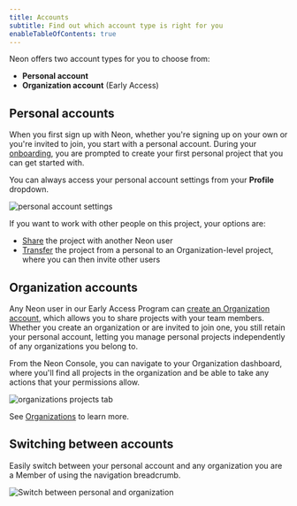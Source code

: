 ```yaml
---
title: Accounts
subtitle: Find out which account type is right for you
enableTableOfContents: true
---
```


Neon offers two account types for you to choose from:

- **Personal account**
- **Organization account** (Early Access)

## Personal accounts

When you first sign up with Neon, whether you're signing up on your own or you're invited to join, you start with a personal account. During your [onboarding](/docs/get-started-with-neon/signing-up#step-2-onboarding-in-the-neon-console), you are prompted to create your first personal project that you can get started with.

You can always access your personal account settings from your **Profile** dropdown.

![personal account settings](/docs/manage/personal_account.png)

If you want to work with other people on this project, your options are:

- [Share](/docs/guides/project-sharing-guide) the project with another Neon user
- [Transfer](/docs/manage/orgs-project-transfer) the project from a personal to an Organization-level project, where you can then invite other users

## Organization accounts

<EarlyAccess/>

Any Neon user in our Early Access Program can [create an Organization account](/docs/manage/organizations#create-an-organization), which allows you to share projects with your team members. Whether you create an organization or are invited to join one, you still retain your personal account, letting you manage personal projects independently of any organizations you belong to.

From the Neon Console, you can navigate to your Organization dashboard, where you'll find all projects in the organization and be able to take any actions that your permissions allow.

![organizations projects tab](/docs/manage/org_projects.png)

See [Organizations](/docs/manage/organizations) to learn more.

## Switching between accounts

Easily switch between your personal account and any organization you are a Member of using the navigation breadcrumb.

![Switch between personal and organization](/docs/manage/switch_to_org.png 'no-border')
